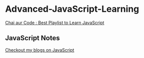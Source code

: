 # Advanced-JavaScript-Learning

[Chai aur Code : Best Playlist to Learn JavaScript](https://youtube.com/playlist?list=PLu71SKxNbfoBuX3f4EOACle2y-tRC5Q37&si=DzG9FyB3irsrO0R5)

## JavaScript Notes
[Checkout my blogs on JavaScript](https://pranaysanjule.hashnode.dev/)